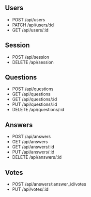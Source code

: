 ## Users
* POST /api/users
* PATCH /api/users/:id
* GET /api/users/:id

## Session
* POST /api/session
* DELETE /api/session

## Questions
* POST /api/questions
* GET /api/questions
* GET /api/questions/:id
* PUT /api/questions/:id
* DELETE /api/questions/:id

## Answers
* POST /api/answers
* GET /api/answers
* GET /api/answers/:id
* PUT /api/answers/:id
* DELETE /api/answers/:id

## Votes
* POST /api/answers/:answer_id/votes
* PUT /api/votes/:id
